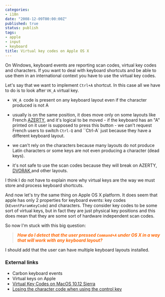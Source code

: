 ```yaml
---
categories:
- i18n
date: "2008-12-09T00:00:00Z"
published: true
status: publish
tags:
- apple
- input
- keyboard
title: Virtual key codes on Apple OS X
---
```

On Windows, keyboard events are reporting scan codes,  virtual key codes and characters. If you want to deal with keyboard shortcuts and be able to use them in an international context you have to use the virtual key codes.
<!--more-->
Let's say that we want to implement ``Ctrl+A`` shortcut. In this case all we have to do is to look after ``VK_A`` virtual key.

* ``VK_A ``code is present on any keyboard layout even if the character produced is not A

* usually is on the same position, it does move only on some layouts like French [AZERTY](http://en.wikipedia.org/wiki/AZERTY), and it's  logical to be moved - if the keyboard has an "A" printed on it user is supposed to press this button - we can't request French users to switch ``Ctrl-Q`` and ``Ctrl-A` just because they have a different keyboard layout.
 * we can't rely on the characters because many layouts do not produce Latin characters or some keys are not even producing a character (dead keys).
 * it's not safe to use the scan codes because they will break on AZERTY, <a href="http://en.wikipedia.org/wiki/Dvorak_Simplified_Keyboard">DVORAK </a>and other layouts.

I think I do not have to explain more why virtual keys are the way we must store and process keyboard shortcuts.

And now let's try the same thing on Apple OS X platform. It does seem that apple has only 2 properties for keyboard events: key codes (`kEventParamKeyCode`) and characters. They consider key codes to be some sort of virtual keys, but in fact they are just physical key positions and this does mean that they are some sort of hardware independent scan codes.

So now I'm stuck with this big question:

<blockquote><p><strong><span style="color: #ff6600"><em>How do I detect that the user pressed <code>Command+A</code> under OS X in a way that will work with any keyboard layout?</em></span></strong></blockquote>

I should add that the user can have multiple keyboard layouts installed.

### External links
* Carbon keyboard events
* Virtual keys on Apple
*  [Virtual Key Codes on MacOS 10.12 Sierra](https://developer.apple.com/library/archive/technotes/tn2450/_index.html)
* [Losing the character code when using the control key](http://developer.apple.com/qa/qa2005/qa1446.html)
